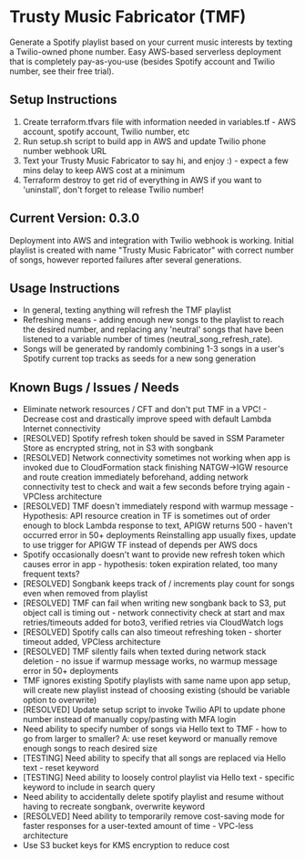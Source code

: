 # Trusty Music Fabricator (TMF)
Generate a Spotify playlist based on your current music interests by texting a Twilio-owned phone number.
Easy AWS-based serverless deployment that is completely pay-as-you-use (besides Spotify account and Twilio number, see their free trial).

## Setup Instructions
1. Create terraform.tfvars file with information needed in variables.tf - AWS account, spotify account, Twilio number, etc
2. Run setup.sh script to build app in AWS and update Twilio phone number webhook URL
3. Text your Trusty Music Fabricator to say hi, and enjoy :)  - expect a few mins delay to keep AWS cost at a minimum
4. Terraform destroy to get rid of everything in AWS if you want to 'uninstall', don't forget to release Twilio number!

## Current Version: 0.3.0
Deployment into AWS and integration with Twilio webhook is working. Initial playlist is created with name "Trusty Music Fabricator" with correct number of songs, however reported failures after several generations.

## Usage Instructions
- In general, texting anything will refresh the TMF playlist
- Refreshing means - adding enough new songs to the playlist to reach the desired number, and replacing any 'neutral' songs that have been listened to a variable number of times (neutral_song_refresh_rate).
- Songs will be generated by randomly combining 1-3 songs in a user's Spotify current top tracks as seeds for a new song generation

## Known Bugs / Issues / Needs
- Eliminate network resources / CFT and don't put TMF in a VPC! - Decrease cost and drastically improve speed with default Lambda Internet connectivity
- [RESOLVED] Spotify refresh token should be saved in SSM Parameter Store as encrypted string, not in S3 with songbank
- [RESOLVED] Network connectivity sometimes not working when app is invoked due to CloudFormation stack finishing NATGW->IGW resource and route creation immediately beforehand, adding network connectivity test to check and wait a few seconds before trying again - VPCless architecture
- [RESOLVED] TMF doesn't immediately respond with warmup message - Hypothesis: API resource creation in TF is sometimes out of order enough to block Lambda response to text, APIGW returns 500 - haven't occurred error in 50+ deployments
    Reinstalling app usually fixes, update to use trigger for APIGW TF instead of depends per AWS docs
- Spotify occasionally doesn't want to provide new refresh token which causes error in app - hypothesis: token expiration related, too many frequent texts?
- [RESOLVED] Songbank keeps track of / increments play count for songs even when removed from playlist
- [RESOLVED] TMF can fail when writing new songbank back to S3, put object call is timing out - network connectivity check at start and max retries/timeouts added for boto3, verified retries via CloudWatch logs
- [RESOLVED] Spotify calls can also timeout refreshing token - shorter timeout added, VPCless architecture
- [RESOLVED] TMF silently fails when texted during network stack deletion - no issue if warmup message works, no warmup message error in 50+ deployments
- TMF ignores existing Spotify playlists with same name upon app setup, will create new playlist instead of choosing existing (should be variable option to overwrite)
- [RESOLVED] Update setup script to invoke Twilio API to update phone number instead of manually copy/pasting with MFA login
- Need ability to specify number of songs via Hello text to TMF - how to go from larger to smaller? A: use reset keyword or manually remove enough songs to reach desired size
- [TESTING] Need ability to specify that all songs are replaced via Hello text - reset keyword
- [TESTING] Need ability to loosely control playlist via Hello text - specific keyword to include in search query
- Need ability to accidentally delete spotify playlist and resume without having to recreate songbank, overwrite keyword
- [RESOLVED] Need ability to temporarily remove cost-saving mode for faster responses for a user-texted amount of time - VPC-less architecture
- Use S3 bucket keys for KMS encryption to reduce cost 